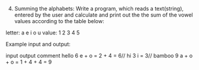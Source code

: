 
4. Summing the alphabets:
Write a program, which reads a text(string), entered by the user and calculate and print out the the sum of the vowel values according to the table below:

letter:	    a	e	i	o	u
value:     	1	2	3	4	5

Example input and output:

input	   output	 comment
hello	     6	   e + o = 2 + 4 = 6//
hi	       3	   i = 3//
bamboo	   9	   a + o + o = 1 + 4 + 4 = 9
